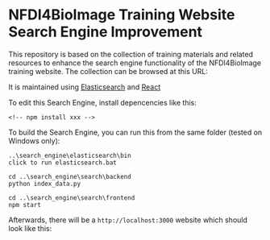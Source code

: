 # NFDI4BioImage Training Website Search Engine Improvement

This repository is based on the collection of training materials and related resources to enhance the search engine functionality of the NFDI4BioImage training website. The collection can be browsed at this URL:


It is maintained using [Elasticsearch](https://www.elastic.co/guide/en/elasticsearch/reference/current/index.html) and [React](https://react.dev/learn)


To edit this Search Engine, install depencencies like this:

```
<!-- npm install xxx -->
```

To build the Search Engine, you can run this from the same folder (tested on Windows only):

```
..\search_engine\elasticsearch\bin
click to run elasticsearch.bat

cd ..\search_engine\search\backend
python index_data.py

cd ..\search_engine\search\frontend
npm start
```

Afterwards, there will be a `http://localhost:3000` website which should look like this:

<!-- ![](docs/how_to_use.png) -->
